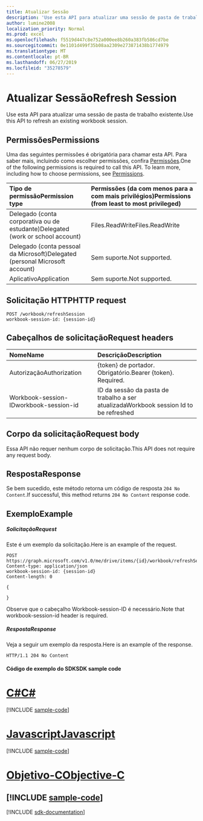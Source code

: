 ```yaml
---
title: Atualizar Sessão
description: 'Use esta API para atualizar uma sessão de pasta de trabalho existente. '
author: lumine2008
localization_priority: Normal
ms.prod: excel
ms.openlocfilehash: f5519d447c8e752a000ee8b260a383fb586cd7be
ms.sourcegitcommit: 0e1101d499f35b08aa2309e273871438b1774979
ms.translationtype: MT
ms.contentlocale: pt-BR
ms.lasthandoff: 06/27/2019
ms.locfileid: "35278579"
---
```

# <a name="refresh-session"></a><span data-ttu-id="365b1-103">Atualizar Sessão</span><span class="sxs-lookup"><span data-stu-id="365b1-103">Refresh Session</span></span>

<span data-ttu-id="365b1-104">Use esta API para atualizar uma sessão de pasta de trabalho existente.</span><span class="sxs-lookup"><span data-stu-id="365b1-104">Use this API to refresh an existing workbook session.</span></span> 

## <a name="permissions"></a><span data-ttu-id="365b1-105">Permissões</span><span class="sxs-lookup"><span data-stu-id="365b1-105">Permissions</span></span>
<span data-ttu-id="365b1-p101">Uma das seguintes permissões é obrigatória para chamar esta API. Para saber mais, incluindo como escolher permissões, confira [Permissões](/graph/permissions-reference).</span><span class="sxs-lookup"><span data-stu-id="365b1-p101">One of the following permissions is required to call this API. To learn more, including how to choose permissions, see [Permissions](/graph/permissions-reference).</span></span>

|<span data-ttu-id="365b1-108">Tipo de permissão</span><span class="sxs-lookup"><span data-stu-id="365b1-108">Permission type</span></span>      | <span data-ttu-id="365b1-109">Permissões (da com menos para a com mais privilégios)</span><span class="sxs-lookup"><span data-stu-id="365b1-109">Permissions (from least to most privileged)</span></span>              |
|:--------------------|:---------------------------------------------------------|
|<span data-ttu-id="365b1-110">Delegado (conta corporativa ou de estudante)</span><span class="sxs-lookup"><span data-stu-id="365b1-110">Delegated (work or school account)</span></span> | <span data-ttu-id="365b1-111">Files.ReadWrite</span><span class="sxs-lookup"><span data-stu-id="365b1-111">Files.ReadWrite</span></span>    |
|<span data-ttu-id="365b1-112">Delegado (conta pessoal da Microsoft)</span><span class="sxs-lookup"><span data-stu-id="365b1-112">Delegated (personal Microsoft account)</span></span> | <span data-ttu-id="365b1-113">Sem suporte.</span><span class="sxs-lookup"><span data-stu-id="365b1-113">Not supported.</span></span>    |
|<span data-ttu-id="365b1-114">Aplicativo</span><span class="sxs-lookup"><span data-stu-id="365b1-114">Application</span></span> | <span data-ttu-id="365b1-115">Sem suporte.</span><span class="sxs-lookup"><span data-stu-id="365b1-115">Not supported.</span></span> |

## <a name="http-request"></a><span data-ttu-id="365b1-116">Solicitação HTTP</span><span class="sxs-lookup"><span data-stu-id="365b1-116">HTTP request</span></span>
<!-- { "blockType": "ignored" } -->
```http
POST /workbook/refreshSession
workbook-session-id: {session-id}
```
## <a name="request-headers"></a><span data-ttu-id="365b1-117">Cabeçalhos de solicitação</span><span class="sxs-lookup"><span data-stu-id="365b1-117">Request headers</span></span>
| <span data-ttu-id="365b1-118">Nome</span><span class="sxs-lookup"><span data-stu-id="365b1-118">Name</span></span>       | <span data-ttu-id="365b1-119">Descrição</span><span class="sxs-lookup"><span data-stu-id="365b1-119">Description</span></span>|
|:---------------|:----------|
| <span data-ttu-id="365b1-120">Autorização</span><span class="sxs-lookup"><span data-stu-id="365b1-120">Authorization</span></span>  | <span data-ttu-id="365b1-p102">{token} de portador. Obrigatório.</span><span class="sxs-lookup"><span data-stu-id="365b1-p102">Bearer {token}. Required.</span></span> |
| <span data-ttu-id="365b1-123">Workbook-session-ID</span><span class="sxs-lookup"><span data-stu-id="365b1-123">workbook-session-id</span></span> | <span data-ttu-id="365b1-124">ID da sessão da pasta de trabalho a ser atualizada</span><span class="sxs-lookup"><span data-stu-id="365b1-124">Workbook session Id to be refreshed</span></span> |

## <a name="request-body"></a><span data-ttu-id="365b1-125">Corpo da solicitação</span><span class="sxs-lookup"><span data-stu-id="365b1-125">Request body</span></span>
<span data-ttu-id="365b1-126">Essa API não requer nenhum corpo de solicitação.</span><span class="sxs-lookup"><span data-stu-id="365b1-126">This API does not require any request body.</span></span>

## <a name="response"></a><span data-ttu-id="365b1-127">Resposta</span><span class="sxs-lookup"><span data-stu-id="365b1-127">Response</span></span>

<span data-ttu-id="365b1-128">Se bem sucedido, este método retorna um código de resposta `204 No Content`.</span><span class="sxs-lookup"><span data-stu-id="365b1-128">If successful, this method returns `204 No Content` response code.</span></span>

## <a name="example"></a><span data-ttu-id="365b1-129">Exemplo</span><span class="sxs-lookup"><span data-stu-id="365b1-129">Example</span></span>
##### <a name="request"></a><span data-ttu-id="365b1-130">Solicitação</span><span class="sxs-lookup"><span data-stu-id="365b1-130">Request</span></span>
<span data-ttu-id="365b1-131">Este é um exemplo da solicitação.</span><span class="sxs-lookup"><span data-stu-id="365b1-131">Here is an example of the request.</span></span>
<!-- {
  "blockType": "request",
  "name": "refresh_excel_session"
}-->
```http
POST https://graph.microsoft.com/v1.0/me/drive/items/{id}/workbook/refreshSession
Content-type: application/json
workbook-session-id: {session-id}
Content-length: 0

{

}
```

<span data-ttu-id="365b1-132">Observe que o cabeçalho Workbook-session-ID é necessário.</span><span class="sxs-lookup"><span data-stu-id="365b1-132">Note that workbook-session-id header is required.</span></span> 


##### <a name="response"></a><span data-ttu-id="365b1-133">Resposta</span><span class="sxs-lookup"><span data-stu-id="365b1-133">Response</span></span>
<span data-ttu-id="365b1-134">Veja a seguir um exemplo da resposta.</span><span class="sxs-lookup"><span data-stu-id="365b1-134">Here is an example of the response.</span></span> 

<!-- {
  "blockType": "response",
  "truncated": true
} -->
```http
HTTP/1.1 204 No Content
```
#### <a name="sdk-sample-code"></a><span data-ttu-id="365b1-135">Código de exemplo do SDK</span><span class="sxs-lookup"><span data-stu-id="365b1-135">SDK sample code</span></span>
# <a name="ctabcs"></a>[<span data-ttu-id="365b1-136">C#</span><span class="sxs-lookup"><span data-stu-id="365b1-136">C#</span></span>](#tab/cs)
[!INCLUDE [sample-code](../includes/refresh_excel_session-Cs-snippets.md)]

# <a name="javascripttabjavascript"></a>[<span data-ttu-id="365b1-137">Javascript</span><span class="sxs-lookup"><span data-stu-id="365b1-137">Javascript</span></span>](#tab/javascript)
[!INCLUDE [sample-code](../includes/refresh_excel_session-Javascript-snippets.md)]

# <a name="objective-ctabobjective-c"></a>[<span data-ttu-id="365b1-138">Objetivo-C</span><span class="sxs-lookup"><span data-stu-id="365b1-138">Objective-C</span></span>](#tab/objective-c)
[!INCLUDE [sample-code](../includes/refresh_excel_session-Objective-C-snippets.md)]
---

[!INCLUDE [sdk-documentation](../includes/snippets_sdk_documentation_link.md)]

<!-- {
  "type": "#page.annotation",
  "suppressions": [
    "Error: /api-reference/v1.0/api/workbook-refreshsession.md:\r\n      BookmarkMissing: '[#tab/objective-c](Objective-C)'. Did you mean: #objective-c (score: 4)",
    "Error: /api-reference/v1.0/api/workbook-refreshsession.md:\r\n      BookmarkMissing: '[#tab/cs](C#)'. Did you mean: #c (score: 5)",
    "Error: /api-reference/v1.0/api/workbook-refreshsession.md:\r\n      BookmarkMissing: '[#tab/javascript](Javascript)'. Did you mean: #javascript (score: 4)",
    "Warning: refresh_excel_session//api-reference/v1.0/api/workbook-refreshsession.md:
      Request includes a non-standard header: workbook-session-id"
  ]
}-->

